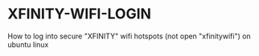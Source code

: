 # XFINITY-WIFI-LOGIN
How to log into secure "XFINITY" wifi hotspots (not open "xfinitywifi") on ubuntu linux
